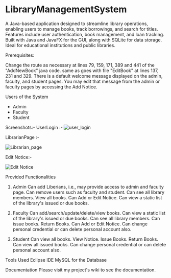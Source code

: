 # LibraryManagementSystem
A Java-based application designed to streamline library operations, enabling users to manage books, track borrowings, and search for titles. Features include user authentication, book management, and loan tracking. Built with Java and JavaFX for the GUI, along with SQLite for data storage. Ideal for educational institutions and public libraries.



Prerequisites:

Change the route as necessary at lines 79, 159, 171, 389 and 441 of the "AddNewBook" java code.
same as goes with file "EditBook" at lines 137, 231 and 329.
There is a default welcome message displayed on the admin, faculty, and student pages. You may edit that message from the admin or faculty pages by accessing the Add Notice.


Users of the System
- Admin
- Faculty
- Student

Screenshots:-
   UserLogin :-  ![user_login](https://github.com/user-attachments/assets/11357dfe-b1b0-49da-9651-e8bc0c278946)


   LibrarianPage :-
   
   ![Librarian_page](https://github.com/user-attachments/assets/829f4b42-801a-4eab-ae99-e4310251b1c1)


   Edit Notice:- 
   
   
   ![Edit Notice](https://github.com/user-attachments/assets/f7d090ca-219e-424f-a5bc-cbc2f2d86999)








Provided Functionalities
1. Admin
Can add Liberians, i.e., may provide access to admin and faculty page.
Can remove users such as faculty and student.
Can see all library members.
View all books.
Can Add or Edit Notice.
Can view a static list of the library's issued or due books.

2. Faculty
Can add/search/update/delete/view books.
Can view a static list of the library's issued or due books.
Can see all library members.
Can issue books.
Return Books.
Can Add or Edit Notice.
Can change personal credential or can delete personal account also.

3. Student
Can view all books.
View Notice.
Issue Books.
Return Books.
Can view all issued books.
Can change personal credential or can delete personal account also.

Tools Used
Eclipse IDE
MySQL for the Database

Documentation
Please visit my project's wiki to see the documentation.
